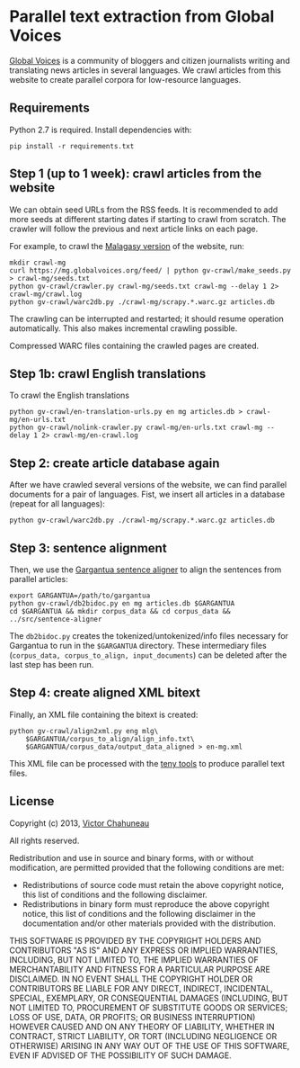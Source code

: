 # Parallel text extraction from Global Voices

[Global Voices](http://globalvoices.org) is a community of bloggers and citizen journalists writing and translating news articles in several languages. We crawl articles from this website to create parallel corpora for low-resource languages.

## Requirements

Python 2.7 is required. Install dependencies with:

    pip install -r requirements.txt

## Step 1 (up to 1 week): crawl articles from the website

We can obtain seed URLs from the RSS feeds. It is recommended to add more seeds at different starting dates if starting to crawl from scratch. The crawler will follow the previous and next article links on each page.

For example, to crawl the [Malagasy version](http://mg.globalvoices.org) of the website, run:

	mkdir crawl-mg
	curl https://mg.globalvoices.org/feed/ | python gv-crawl/make_seeds.py > crawl-mg/seeds.txt
	python gv-crawl/crawler.py crawl-mg/seeds.txt crawl-mg --delay 1 2> crawl-mg/crawl.log
	python gv-crawl/warc2db.py ./crawl-mg/scrapy.*.warc.gz articles.db

The crawling can be interrupted and restarted; it should resume operation automatically. This also makes incremental crawling possible.

Compressed WARC files containing the crawled pages are created.

## Step 1b: crawl English translations

To crawl the English translations

	python gv-crawl/en-translation-urls.py en mg articles.db > crawl-mg/en-urls.txt
	python gv-crawl/nolink-crawler.py crawl-mg/en-urls.txt crawl-mg --delay 1 2> crawl-mg/en-crawl.log

## Step 2: create article database again

After we have crawled several versions of the website, we can find parallel documents for a pair of languages. Fist, we insert all articles in a database (repeat for all languages):

	python gv-crawl/warc2db.py ./crawl-mg/scrapy.*.warc.gz articles.db

## Step 3: sentence alignment

Then, we use the [Gargantua sentence aligner](http://sourceforge.net/projects/gargantua/) to align the sentences from parallel articles:

	export GARGANTUA=/path/to/gargantua
	python gv-crawl/db2bidoc.py en mg articles.db $GARGANTUA
	cd $GARGANTUA && mkdir corpus_data && cd corpus_data && ../src/sentence-aligner

The `db2bidoc.py` creates the tokenized/untokenized/info files necessary for Gargantua to run in the `$GARGANTUA` directory. These intermediary files (`corpus_data, corpus_to_align, input_documents`) can be deleted after the last step has been run.

## Step 4: create aligned XML bitext

Finally, an XML file containing the bitext is created:

	python gv-crawl/align2xml.py eng mlg\
		$GARGANTUA/corpus_to_align/align_info.txt\
		$GARGANTUA/corpus_data/output_data_aligned > en-mg.xml

This XML file can be processed with the [teny tools](https://github.com/vchahun/teny) to produce parallel text files.

## License

Copyright (c) 2013, [Victor Chahuneau](http://victor.chahuneau.fr/)

All rights reserved.

Redistribution and use in source and binary forms, with or without modification, are permitted provided that the following conditions are met:

- Redistributions of source code must retain the above copyright notice, this list of conditions and the following disclaimer.
- Redistributions in binary form must reproduce the above copyright notice, this list of conditions and the following disclaimer in the documentation and/or other materials provided with the distribution.

THIS SOFTWARE IS PROVIDED BY THE COPYRIGHT HOLDERS AND CONTRIBUTORS "AS IS" AND ANY EXPRESS OR IMPLIED WARRANTIES, INCLUDING, BUT NOT LIMITED TO, THE IMPLIED WARRANTIES OF MERCHANTABILITY AND FITNESS FOR A PARTICULAR PURPOSE ARE DISCLAIMED. IN NO EVENT SHALL THE COPYRIGHT HOLDER OR CONTRIBUTORS BE LIABLE FOR ANY DIRECT, INDIRECT, INCIDENTAL, SPECIAL, EXEMPLARY, OR CONSEQUENTIAL DAMAGES (INCLUDING, BUT NOT LIMITED TO, PROCUREMENT OF SUBSTITUTE GOODS OR SERVICES; LOSS OF USE, DATA, OR PROFITS; OR BUSINESS INTERRUPTION) HOWEVER CAUSED AND ON ANY THEORY OF LIABILITY, WHETHER IN CONTRACT, STRICT LIABILITY, OR TORT (INCLUDING NEGLIGENCE OR OTHERWISE) ARISING IN ANY WAY OUT OF THE USE OF THIS SOFTWARE, EVEN IF ADVISED OF THE POSSIBILITY OF SUCH DAMAGE.
